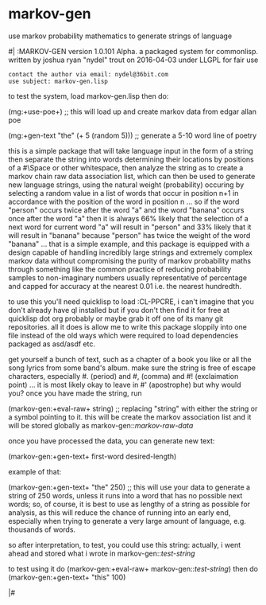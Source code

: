 # markov-gen
use markov probability mathematics to generate strings of language

#| :MARKOV-GEN version 1.0.101 Alpha. a packaged system for commonlisp.
    written by joshua ryan "nydel" trout on 2016-04-03 under LLGPL for fair use

    contact the author via email: nydel@36bit.com
    use subject: markov-gen.lisp





   to test the system, load markov-gen.lisp then do:

   (mg:+use-poe+) ;; this will load up and create markov data from edgar allan poe
   
   (mg:+gen-text "the" (+ 5 (random 5))) ;; generate a 5-10 word line of poetry






   this is a simple package that will take language input in the form of a string
   then separate the string into words determining their locations by positions of
   a #\Space or other whitespace, then analyze the string as to create a markov chain
   raw data association list, which can then be used to generate new language strings,
   using the natural weight (probability) occuring by selecting a random value in a
   list of words that occur in position n+1 in accordance with the position of the
   word in position n ... so if the word "person" occurs twice after the word "a" and
   the word "banana" occurs once after the word "a" then it is always 66% likely that
   the selection of a next word for current word "a" will result in "person" and 33%
   likely that it will result in "banana" because "person" has twice the weight of
   the word "banana" ... that is a simple example, and this package is equipped with
   a design capable of handling incredibly large strings and extremely complex markov
   data without compromising the purity of markov probability maths through something
   like the common practice of reducing probability samples to non-imaginary numbers
   usually representative of percentage and capped for accuracy at the nearest 0.01
   i.e. the nearest hundredth.

   to use this you'll need quicklisp to load :CL-PPCRE, i can't imagine that you don't
   already have ql installed but if you don't then find it for free at quicklisp dot
   org probably or maybe grab it off one of its many git repositories. all it does is
   allow me to write this package sloppily into one file instead of the old ways which
   were required to load dependencies packaged as asd/asdf etc.

   get yourself a bunch of text, such as a chapter of a book you like or all the song
   lyrics from some band's album. make sure the string is free of escape characters,
   especially #\. (period) and #\, (comma) and #\! (exclaimation point) ... it is most
   likely okay to leave in #\' (apostrophe) but why would you? once you have made the
   string, run

   (markov-gen:+eval-raw+ string)  ;; replacing "string" with either the string or a
   symbol pointing to it. this will be create the markov association list and it will
   be stored globally as markov-gen::*markov-raw-data*

   once you have processed the data, you can generate new text:

   (markov-gen:+gen-text+ first-word desired-length)

   example of that:

   (markov-gen:+gen-text+ "the" 250) ;; this will use your data to generate a string
   of 250 words, unless it runs into a word that has no possible next words; so, of
   course, it is best to use as lengthy of a string as possible for analysis, as this
   will reduce the chance of running into an early end, especially when trying to
   generate a very large amount of language, e.g. thousands of words.

   so after interpretation, to test, you could use this string: actually,
   i went ahead and stored what i wrote in markov-gen::*test-string*

   to test using it do (markov-gen:+eval-raw+ markov-gen::*test-string*)
               then do (markov-gen:+gen-text+ "this" 100)

|#
